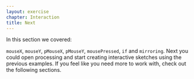 ```yaml
---
layout: exercise
chapter: Interaction
title: Next
---
```


In this section we covered:

<code>mouseX</code>, <code>mouseY</code>, <code>pMouseX</code>, <code>pMouseY</code>, <code>mousePressed</code>, <code>if</code> and <code>mirroring</code>.
Next you could open processing and start creating interactive sketches using the previous examples. If you feel like you need more to work with, check out the following sections.